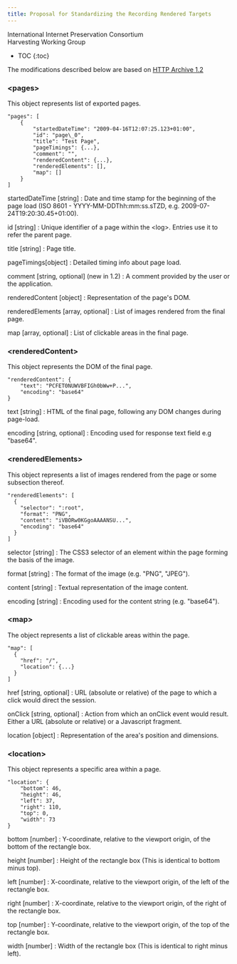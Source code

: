 ```yaml
---
title: Proposal for Standardizing the Recording Rendered Targets
---
```

International Internet Preservation Consortium<br/>
Harvesting Working Group

* TOC
{:toc}

The modifications described below are based on [HTTP Archive 1.2](http://www.google.com/url?q=http%3A%2F%2Fwww.softwareishard.com%2Fblog%2Fhar-12-spec%2F&sa=D&sntz=1&usg=AFQjCNESSsDv3ZkYTVkyfGPjRKpwSlr6AQ)

### \<pages\>

This object represents list of exported pages.

	"pages": [
	    {
	        "startedDateTime": "2009-04-16T12:07:25.123+01:00",
	        "id": "page\_0",
	        "title": "Test Page",
	        "pageTimings": {...},
	        "comment": "",
	        "renderedContent": {...},
	        "renderedElements": [],
	        "map": []
	    }
	]

startedDateTime [string]
: Date and time stamp for the beginning of the page load (ISO 8601 - YYYY-MM-DDThh:mm:ss.sTZD, e.g. 2009-07-24T19:20:30.45+01:00).

id [string]
: Unique identifier of a page within the \<log\>. Entries use it to refer the parent page.

title [string]
: Page title.

pageTimings[object]
: Detailed timing info about page load.

comment [string, optional] (new in 1.2)
: A comment provided by the user or the application.

renderedContent [object]
: Representation of the page's DOM.

renderedElements [array, optional]
: List of images rendered from the final page.

map [array, optional]
: List of clickable areas in the final page.


### \<renderedContent\>

This object represents the DOM of the final page.

	"renderedContent": {
	    "text": "PCFET0NUWVBFIGh0bWw+P...",
	    "encoding": "base64"
	}

text [string]
: HTML of the final page, following any DOM changes during page-load.

encoding [string, optional]
: Encoding used for response text field e.g "base64".


### \<renderedElements\>

This object represents a list of images rendered from the page or some subsection thereof.

	"renderedElements": [
	  {
	    "selector": ":root",
	    "format": "PNG",
	    "content": "iVBORw0KGgoAAAANSU...",
	    "encoding": "base64"
	  }
	]

selector [string]
: The CSS3 selector of an element within the page forming the basis of the image.

format [string]
: The format of the image (e.g. "PNG", "JPEG").

content [string]
: Textual representation of the image content.

encoding [string]
: Encoding used for the content string (e.g. "base64").


### \<map\>

The object represents a list of clickable areas within the page.

	"map": [
	  {
	    "href": "/",
	    "location": {...}
	  }
	]

href [string, optional]
: URL (absolute or relative) of the page to which a click would direct the session.

onClick [string, optional]
: Action from which an onClick event would result. Either a URL (absolute or relative) or a Javascript fragment.

location [object]
: Representation of the area's position and dimensions.


### \<location\>

This object represents a specific area within a page.

	"location": {
	    "bottom": 46,
	    "height": 46,
	    "left": 37,
	    "right": 110,
	    "top": 0,
	    "width": 73
	}

bottom [number]
: Y-coordinate, relative to the viewport origin, of the bottom of the rectangle box.

height [number]
: Height of the rectangle box (This is identical to bottom minus top).

left [number]
: X-coordinate, relative to the viewport origin, of the left of the rectangle box.

right [number]
: X-coordinate, relative to the viewport origin, of the right of the rectangle box.

top [number]
: Y-coordinate, relative to the viewport origin, of the top of the rectangle box.

width [number]
: Width of the rectangle box (This is identical to right minus left).


